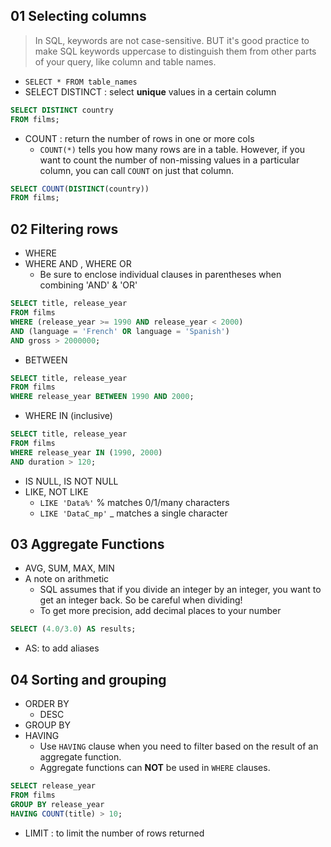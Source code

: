 ## 01 Selecting columns
> In SQL, keywords are not case-sensitive. BUT it's good practice to make SQL keywords uppercase to distinguish them from other parts of your query, like column and table names.
- `SELECT * FROM table_names`
- SELECT DISTINCT : select **unique** values in a certain column
```sql
SELECT DISTINCT country
FROM films;
```
- COUNT : return the number of rows in one or more cols
     - `COUNT(*)` tells you how many rows are in a table. However, if you want to count the number of non-missing values in a particular column, you can call `COUNT` on just that column.
```sql
SELECT COUNT(DISTINCT(country))
FROM films;
```

## 02 Filtering rows
- WHERE
- WHERE AND , WHERE OR
    - Be sure to enclose individual clauses in parentheses when combining 'AND' & 'OR'
```sql
SELECT title, release_year
FROM films
WHERE (release_year >= 1990 AND release_year < 2000)
AND (language = 'French' OR language = 'Spanish') 
AND gross > 2000000;
```
- BETWEEN 
```sql
SELECT title, release_year
FROM films
WHERE release_year BETWEEN 1990 AND 2000;
```
- WHERE IN (inclusive)
```sql
SELECT title, release_year
FROM films
WHERE release_year IN (1990, 2000)
AND duration > 120;
```
- IS NULL, IS NOT NULL
- LIKE, NOT LIKE
    - `LIKE 'Data%'` % matches 0/1/many characters
    - `LIKE 'DataC_mp'` _ matches a single character

## 03 Aggregate Functions
- AVG, SUM, MAX, MIN
- A note on arithmetic
     - SQL assumes that if you divide an integer by an integer, you want to get an integer back. So be careful when dividing!
     - To get more precision, add decimal places to your number
```sql
SELECT (4.0/3.0) AS results;
```
- AS: to add aliases

## 04 Sorting and grouping
- ORDER BY
    - DESC
- GROUP BY
- HAVING
    - Use `HAVING` clause when you need to filter based on the result of an aggregate function.
    - Aggregate functions can **NOT** be used in `WHERE` clauses.
```sql
SELECT release_year
FROM films
GROUP BY release_year
HAVING COUNT(title) > 10;
```
- LIMIT : to limit the number of rows returned